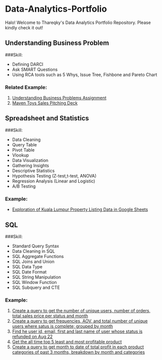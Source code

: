 # Data-Analytics-Portfolio
Halo! Welcome to Thareqky's Data Analytics Portfolio Repository. Please kindly check it out!

## Understanding Business Problem
###Skill:
- Defining DARCI
- Ask SMART Questions
- Using RCA tools such as 5 Whys, Issue Tree, Fishbone and Pareto Chart

### Related Example:
1. [Understanding Business Problems Assignment](https://docs.google.com/presentation/d/1DHth0SNFuXfZp1okYV8PAfJK0GjvQFwJN-TlysWQ1m4/edit?usp=sharing)
2. [Maven Toys Sales Pitching Deck](https://drive.google.com/drive/folders/163G7sSS0zkRKS6Ow1SunoUvTXQ-lkmG5)

## Spreadsheet and Statistics
###Skill:
- Data Cleaning
- Query Table
- Pivot Table
- Vlookup
- Data Visualization
- Gathering Insights
- Descriptive Statistics
- Hypothesis Testing (Z-test,t-test, ANOVA)
- Regression Analysis (Linear and Logistic)
- A/B Testing

### Example:
- [Exploration of Kuala Lumpur Property Listing Data in Google Sheets](https://docs.google.com/spreadsheets/d/13blaqtoRM4KW5irhsjjeUSqxRxI2m0swcr9XOdrmrxQ/edit?usp=sharing)

## SQL
###Skill:
- Standard Query Syntax
- Data Cleaning in SQL
- SQL Aggregate Functions
- SQL Joins and Union
- SQL Data Type
- SQL Date Format
- SQL String Manipulation
- SQL Window Function
- SQL Subquery and CTE

### Example:
1. [Create a query to get the number of unique users, number of orders, total sales price per status and month](https://console.cloud.google.com/bigquery?sq=520072289787:5fbc6eb9340a436bb5121a7ef3ac2a26)
2. [Create a query to get frequencies, AOV, and total number of unique users where satus is complete; grouped by month](https://console.cloud.google.com/bigquery?sq=520072289787:bd3d07a44410439881fdc272a24c48e2)
3. [Find he user id, email, first and last name of user whose status is refunded on Aug 22](https://console.cloud.google.com/bigquery?sq=520072289787:a7914bff3b974124a602f321c56ae375)
4. [Get the all time top 5 least and most profitable product](https://console.cloud.google.com/bigquery?sq=520072289787:2252880d67bc4bd3af4124754a055beb)
5. [Create a query to get month to date of total profit in each product categories of past 3 months, breakdown by month and categories](https://console.cloud.google.com/bigquery?sq=520072289787:d213717d3d5140efba335e08d81f9e38)

